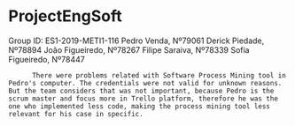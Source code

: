 # ProjectEngSoft

Group ID: ES1-2019-METI1-116
          Pedro Venda, Nº79061
          Derick Piedade, Nº78894
          João Figueiredo, Nº78267 
          Filipe Saraiva, Nº78339
          Sofia Figueiredo, Nº78447
          
          There were problems related with Software Process Mining tool in Pedro's computer. The credentials were not valid for unknown reasons. But the team considers that was not important, because Pedro is the scrum master and focus more in Trello platform, therefore he was the one who implemented less code, making the process mining tool less relevant for his case in specific. 
          



